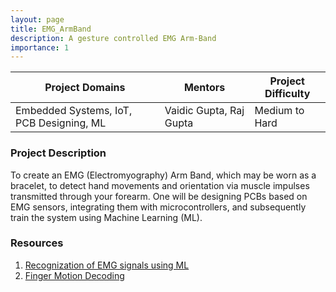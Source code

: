 ```yaml
---
layout: page
title: EMG_ArmBand
description: A gesture controlled EMG Arm-Band 
importance: 1
---
```

 
|               Project Domains            |         Mentors         | Project Difficulty | 
|------------------------------------------|-------------------------|--------------------|
| Embedded Systems, IoT, PCB Designing, ML | Vaidic Gupta, Raj Gupta |   Medium to Hard   |
 
 
### Project Description
To create an EMG (Electromyography) Arm Band, which may be worn as a bracelet, to detect hand movements and orientation via muscle impulses transmitted through your forearm. One will be designing PCBs based on EMG sensors, integrating them with microcontrollers, and subsequently train the system using Machine Learning (ML).
 
### Resources 
1. [Recognization of EMG signals using ML](https://www.mdpi.com/1424-8220/22/9/3424)
2. [Finger Motion Decoding](https://www.ncbi.nlm.nih.gov/pmc/articles/PMC3214794/)  
